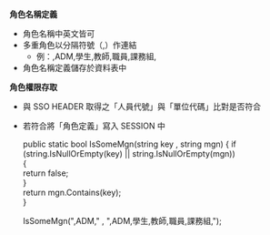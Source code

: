 ﻿**角色名稱定義**
- 角色名稱中英文皆可
- 多重角色以分隔符號（,）作連結
	- 例：,ADM,學生,教師,職員,課務組,
- 角色名稱定義儲存於資料表中

**角色權限存取**
- 與 SSO HEADER 取得之「人員代號」與「單位代碼」比對是否符合
- 若符合將「角色定義」寫入 SESSION 中

	public static bool IsSomeMgn(string key , string mgn)
	{
	    if (string.IsNullOrEmpty(key) || string.IsNullOrEmpty(mgn))     
	    {     
		return false;      
	    }     
	    return mgn.Contains(key);     
	}

	IsSomeMgn(",ADM," , ",ADM,學生,教師,職員,課務組,");


